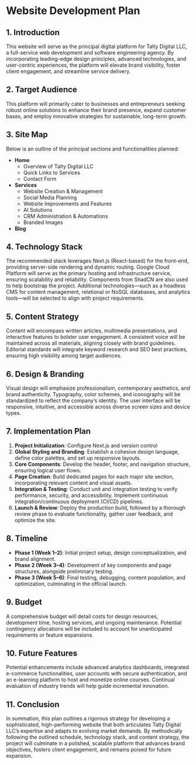 # Website Development Plan

## 1. Introduction
This website will serve as the principal digital platform for Talty Digital LLC, a full-service web development and software engineering agency. By incorporating leading-edge design principles, advanced technologies, and user-centric experiences, the platform will elevate brand visibility, foster client engagement, and streamline service delivery.

## 2. Target Audience
This platform will primarily cater to businesses and entrepreneurs seeking robust online solutions to enhance their brand presence, expand customer bases, and employ innovative strategies for sustainable, long-term growth.

## 3. Site Map
Below is an outline of the principal sections and functionalities planned:

- **Home**
  - Overview of Talty Digital LLC
  - Quick Links to Services
  - Contact Form
- **Services**
  - Website Creation & Management
  - Social Media Planning
  - Website Improvements and Features
  - AI Solutions
  - CRM Administration & Automations
  - Branded Images
- **Blog**


## 4. Technology Stack
The recommended stack leverages Next.js (React-based) for the front-end, providing server-side rendering and dynamic routing. Google Cloud Platform will serve as the primary hosting and infrastructure service, ensuring scalability and reliability. Components from ShadCN are also used to help bootstrap the project. Additional technologies—such as a headless CMS for content management, relational or NoSQL databases, and analytics tools—will be selected to align with project requirements.

## 5. Content Strategy
Content will encompass written articles, multimedia presentations, and interactive features to bolster user engagement. A consistent voice will be maintained across all materials, aligning closely with brand guidelines. Editorial standards will integrate keyword research and SEO best practices, ensuring high visibility among target audiences.

## 6. Design & Branding
Visual design will emphasize professionalism, contemporary aesthetics, and brand authenticity. Typography, color schemes, and iconography will be standardized to reflect the company’s identity. The user interface will be responsive, intuitive, and accessible across diverse screen sizes and device types.

## 7. Implementation Plan
1. **Project Initialization**: Configure Next.js and version control
2. **Global Styling and Branding**: Establish a cohesive design language, define color palettes, and set up responsive layouts.
3. **Core Components**: Develop the header, footer, and navigation structure, ensuring logical user flows.
4. **Page Creation**: Build dedicated pages for each major site section, incorporating relevant content and visual assets.
5. **Integration & Testing**: Conduct unit and integration testing to verify performance, security, and accessibility. Implement continuous integration/continuous deployment (CI/CD) pipelines.
6. **Launch & Review**: Deploy the production build, followed by a thorough review phase to evaluate functionality, gather user feedback, and optimize the site.

## 8. Timeline
- **Phase 1 (Week 1–2)**: Initial project setup, design conceptualization, and brand alignment.
- **Phase 2 (Week 3–4)**: Development of key components and page structures, alongside preliminary testing.
- **Phase 3 (Week 5–6)**: Final testing, debugging, content population, and optimization, culminating in the official launch.

## 9. Budget
A comprehensive budget will detail costs for design resources, development time, hosting services, and ongoing maintenance. Potential contingency allocations will be included to account for unanticipated requirements or feature expansions.

## 10. Future Features
Potential enhancements include advanced analytics dashboards, integrated e-commerce functionalities, user accounts with secure authentication, and an e-learning platform to host and monetize online courses. Continual evaluation of industry trends will help guide incremental innovation.

## 11. Conclusion
In summation, this plan outlines a rigorous strategy for developing a sophisticated, high-performing website that both articulates Talty Digital LLC’s expertise and adapts to evolving market demands. By methodically following the outlined schedule, technology stack, and content strategy, the project will culminate in a polished, scalable platform that advances brand objectives, fosters client engagement, and remains poised for future expansion.

